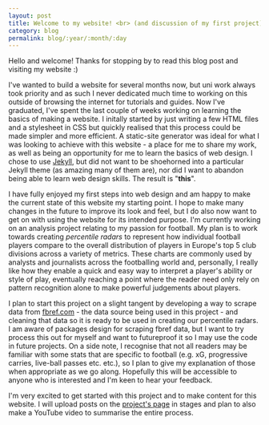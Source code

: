 ```yaml
---
layout: post
title: Welcome to my website! <br> (and discussion of my first project)
category: blog
permalink: blog/:year/:month/:day
---
```


Hello and welcome! Thanks for stopping by to read this blog post and visiting my website :)

I've wanted to build a website for several months now, but uni work always took priority and as such I never dedicated much time to working on this outside of browsing the internet for tutorials and guides. Now I've graduated, I've spent the last couple of weeks working on learning the basics of making a website. I initally started by just writing a few HTML files and a stylesheet in CSS  but quickly realised that this process could be made simpler and more efficient. A static-site generator was ideal for what I was looking to achieve with this website - a place for me to share my work, as well as being an opportunity for me to learn the basics of web design. I chose to use <a id="text-link" href="https://jekyllrb.com/">Jekyll<a/>, but did not want to be shoehorned into a particular Jekyll theme (as amazing many of them are), nor did I want to abandon being able to learn web design skills. The result is "**this**". 

I have fully enjoyed my first steps into web design and am happy to make the current state of this website my starting point. I hope to make many changes in the future to improve its look and feel, but I do also now want to get on with using the website for its intended purpose. I'm currently working on an analysis project relating to my passion for football. My plan is to work towards creating *percentile radars* to represent how individual football players compare to the overall distribution of players in Europe's top 5 club divisions across a variety of metrics. These charts are commonly used by analysts and journalists across the footballing world and, personally, I really like how they enable a quick and easy way to interpret a player's ability or style of play, eventually reaching a point where the reader need only rely on pattern recognition alone to make powerful judgements about players.

I plan to start this project on a slight tangent by developing a way to scrape data from <a id="text-link" href="https://fbref.com/en/">fbref.com</a> - the data source being used in this project - and cleaning that data so it is ready to be used in creating our percentile radars. I am aware of packages design for scraping fbref data, but I want to try process this out for myself and want to futureproof it so I may use the code in future projects. On a side note, I recognise that not all readers may be familiar with some stats that are specific to football (e.g. xG, progressive carries, live-ball passes etc. etc.), so I plan to give my explanation of those when appropriate as we go along. Hopefully this will be accessible to anyone who is interested and I'm keen to hear your feedback.

I'm very excited to get started with this project and to make content for this website. I will upload posts on the <a id="otherpage-link" href="{{site.baseurl}}/projects/project1">project's page</a> in stages and plan to also make a YouTube video to summarise the entire process. 
